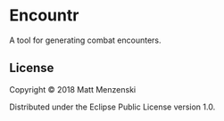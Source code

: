 # Encountr

A tool for generating combat encounters.

## License

Copyright © 2018 Matt Menzenski

Distributed under the Eclipse Public License version 1.0.
